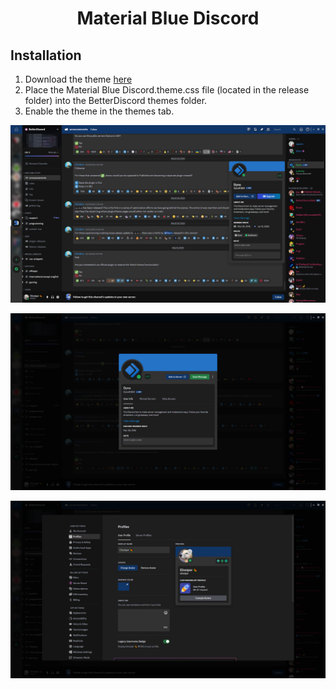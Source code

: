 <h1 align="center">Material Blue Discord</h1>

## Installation

1. Download the theme [here](https://github.com/Elisniper/MBD/archive/refs/heads/main.zip)
2. Place the Material Blue Discord.theme.css file (located in the release folder) into the BetterDiscord themes folder.
3. Enable the theme in the themes tab.

![](https://github.com/Elisniper/MBD/blob/main/resources/Image%201.PNG?raw=true)

![](https://github.com/Elisniper/MBD/blob/main/resources/Image%202.PNG?raw=true)

![](https://github.com/Elisniper/MBD/blob/main/resources/Image%203.PNG?raw=true)